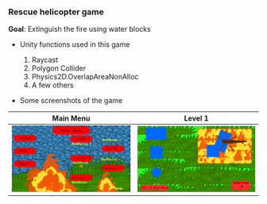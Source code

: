 ### Rescue helicopter game

**Goal**: Extinguish the fire using water blocks

- Unity functions used in this game
  1. Raycast
  2. Polygon Collider
  3. Physics2D.OverlapAreaNonAlloc
  4. A few others


- Some screenshots of the game

Main Menu                  |  Level 1
:-------------------------:|:-------------------------:
![Main Menu](https://raw.githubusercontent.com/rs4231199/rescue-helicopter-game/main/screenshots/Screenshot_menu.png)  | ![Level 1](https://raw.githubusercontent.com/rs4231199/rescue-helicopter-game/main/screenshots/Screenshot_level.png)
